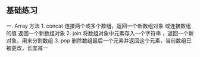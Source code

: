 ##  基础练习

一. Array 方法
    1. concat  连接两个或多个数组，返回一个新数组对象  或连接数组的值 返回一个新数组对象
    2. join  将数组对象中元素存入一个字符串 ，返回一个新对象，用来分割数组
    3. pop 删除数组最后一个元素并返回这个元素，当前数组已被更改，长度减一